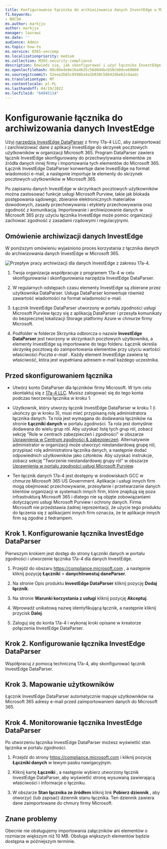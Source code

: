 ```yaml
---
title: Konfigurowanie łącznika do archiwizowania danych InvestEdge w Microsoft 365
f1.keywords:
- NOCSH
ms.author: markjjo
author: markjjo
manager: laurawi
ms.date: ''
audience: Admin
ms.topic: how-to
ms.service: O365-seccomp
ms.localizationpriority: medium
ms.collection: M365-security-compliance
description: Dowiedz się, jak skonfigurować i użyć łącznika InvestEdge DataParser 17a-4 do importowania i archiwizowania danych InvestEdge w Microsoft 365.
ms.openlocfilehash: 08c89ede8e16a4635c56d0d4bcb50cb0dce69860
ms.sourcegitcommit: 52eea2b65c0598ba4a1b930c58b42dbe62cdaadc
ms.translationtype: MT
ms.contentlocale: pl-PL
ms.lasthandoff: 04/19/2022
ms.locfileid: "64945114"
---
```

# <a name="set-up-a-connector-to-archive-investedge-data"></a>Konfigurowanie łącznika do archiwizowania danych InvestEdge

Użyj [narzędzia InvestEdge DataParser](https://www.17a-4.com/investedge-dataparser/) z firmy 17a-4 LLC, aby zaimportować i zarchiwizować dane z aplikacji InvestEdge do skrzynek pocztowych użytkowników w organizacji Microsoft 365. Program DataParser zawiera łącznik InvestEdge skonfigurowany do przechwytywania elementów ze źródła danych innej firmy i importowania tych elementów do Microsoft 365. Łącznik InvestEdge DataParser konwertuje dane InvestEdge na format wiadomości e-mail, a następnie importuje te elementy do skrzynek pocztowych użytkowników w Microsoft 365.

Po zapisaniu danych InvestEdge w skrzynkach pocztowych użytkowników można zastosować funkcje usługi Microsoft Purview, takie jak blokada postępowania sądowego, zbieranie elektronicznych materiałów dowodowych, zasady przechowywania i etykiety przechowywania oraz zgodność z komunikacją. Importowanie i archiwizowanie danych w Microsoft 365 przy użyciu łącznika InvestEdge może pomóc organizacji zachować zgodność z zasadami rządowymi i regulacyjnymi.

## <a name="overview-of-archiving-investedge-data"></a>Omówienie archiwizacji danych InvestEdge

W poniższym omówieniu wyjaśniono proces korzystania z łącznika danych do archiwizowania danych InvestEdge w Microsoft 365.

![Przepływ pracy archiwizacji dla danych InvestEdge z zakresu 17a-4.](../media/InvestEdgeDataParserConnectorWorkflow.png)

1. Twoja organizacja współpracuje z programem 17a-4 w celu skonfigurowania i skonfigurowania narzędzia InvestEdge DataParser.

2. W regularnych odstępach czasu elementy InvestEdge są zbierane przez użytkownika DataParser. Usługa DataParser konwertuje również zawartość wiadomości na format wiadomości e-mail.

3. Łącznik InvestEdge DataParser utworzony w portalu zgodności usługi Microsoft Purview łączy się z aplikacją DataParser i przesyła komunikaty do bezpiecznej lokalizacji Storage platformy Azure w chmurze firmy Microsoft.

4. Podfolder w folderze Skrzynka odbiorcza o nazwie **InvestEdge DataParser** jest tworzony w skrzynkach pocztowych użytkownika, a elementy InvestEdge są importowane do tego folderu. Łącznik określa skrzynkę pocztową do zaimportowania elementów przy użyciu wartości właściwości *Poczta e-mail* . Każdy element InvestEdge zawiera tę właściwość, która jest wypełniana adresem e-mail każdego uczestnika.

## <a name="before-you-set-up-a-connector"></a>Przed skonfigurowaniem łącznika

- Utwórz konto DataParser dla łączników firmy Microsoft. W tym celu skontaktuj się z [17a-4 LLC](https://www.17a-4.com/contact/). Musisz zalogować się do tego konta podczas tworzenia łącznika w kroku 1.

- Użytkownik, który utworzy łącznik InvestEdge DataParser w kroku 1 (i ukończy go w kroku 3), musi mieć przypisaną rolę administratora łącznika danych. Ta rola jest wymagana do dodawania łączników na stronie **Łączniki danych** w portalu zgodności. Ta rola jest domyślnie dodawana do wielu grup ról. Aby uzyskać listę tych grup ról, zobacz sekcję "Role w centrach zabezpieczeń i zgodności" w obszarze [Uprawnienia w Centrum zgodności & zabezpieczeń](../security/office-365-security/permissions-in-the-security-and-compliance-center.md#roles-in-the-security--compliance-center). Alternatywnie administrator w organizacji może utworzyć niestandardową grupę ról, przypisać rolę administratora łącznika danych, a następnie dodać odpowiednich użytkowników jako członków. Aby uzyskać instrukcje, zobacz sekcję "Tworzenie niestandardowej grupy ról" w obszarze [Uprawnienia w portalu zgodności usługi Microsoft Purview](microsoft-365-compliance-center-permissions.md#create-a-custom-role-group).

- Ten łącznik danych 17a-4 jest dostępny w środowiskach GCC w chmurze Microsoft 365 US Government. Aplikacje i usługi innych firm mogą obejmować przechowywanie, przesyłanie i przetwarzanie danych klientów organizacji w systemach innych firm, które znajdują się poza infrastrukturą Microsoft 365 i dlatego nie są objęte zobowiązaniami dotyczącymi usługi Microsoft Purview i ochrony danych. Firma Microsoft nie przedstawia żadnej reprezentacji, że użycie tego produktu do łączenia się z aplikacjami innych firm oznacza, że te aplikacje innych firm są zgodne z fedrampem.

## <a name="step-1-set-up-a-investedge-dataparser-connector"></a>Krok 1. Konfigurowanie łącznika InvestEdge DataParser

Pierwszym krokiem jest dostęp do strony Łączniki danych w portalu zgodności i utworzenie łącznika 17a-4 dla danych InvestEdge.

1. Przejdź do obszaru <https://compliance.microsoft.com> , a następnie kliknij pozycję **Łączniki** >  **danychInwestuj daneParser**.

2. Na stronie Opis produktu **InvestEdge DataParser** kliknij pozycję **Dodaj łącznik**.

3. Na stronie **Warunki korzystania z usługi** kliknij pozycję **Akceptuj**.

4. Wprowadź unikatową nazwę identyfikującą łącznik, a następnie kliknij przycisk **Dalej**.

5. Zaloguj się do konta 17a-4 i wykonaj kroki opisane w kreatorze połączenia InvestEdge DataParser.

## <a name="step-2-configure-the-investedge-dataparser-connector"></a>Krok 2. Konfigurowanie łącznika InvestEdge DataParser

Współpracuj z pomocą techniczną 17a-4, aby skonfigurować łącznik InvestEdge DataParser.

## <a name="step-3-map-users"></a>Krok 3. Mapowanie użytkowników

Łącznik InvestEdge DataParser automatycznie mapuje użytkowników na Microsoft 365 adresy e-mail przed zaimportowaniem danych do Microsoft 365.

## <a name="step-4-monitor-the-investedge-dataparser-connector"></a>Krok 4. Monitorowanie łącznika InvestEdge DataParser

Po utworzeniu łącznika InvestEdge DataParser możesz wyświetlić stan łącznika w portalu zgodności.

1. Przejdź do strony <https://compliance.microsoft.com> i kliknij pozycję **Łączniki danych** w lewym pasku nawigacyjnym.

2. Kliknij kartę **Łączniki** , a następnie wybierz utworzony łącznik InvestEdge DataParser, aby wyświetlić stronę wysuwaną zawierającą właściwości i informacje o łączniku.

3. W obszarze **Stan łącznika ze źródłem** kliknij link **Pobierz dziennik** , aby otworzyć (lub zapisać) dziennik stanu łącznika. Ten dziennik zawiera dane zaimportowane do chmury firmy Microsoft.

## <a name="known-issues"></a>Znane problemy

Obecnie nie obsługujemy importowania załączników ani elementów o rozmiarze większym niż 10 MB. Obsługa większych elementów będzie dostępna w późniejszym terminie.
